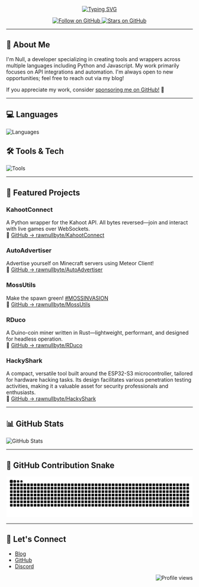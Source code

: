 <p align="center">
  <a href="https://git.io/typing-svg">
    <img src="https://readme-typing-svg.demolab.com?font=Fira+Code&size=18&pause=1000&color=368FF7&center=true&width=600&lines=Hi+%F0%9F%91%8B%2C+I'm+Null!;A+passionate+Python%2FJS+developer." alt="Typing SVG" />
  </a>
</p>

<p align="center">
  <a href="https://github.com/rawnullbyte">
    <img src="https://img.shields.io/github/followers/rawnullbyte?label=Follow&style=social" alt="Follow on GitHub" />
  </a>
  <a href="https://github.com/rawnullbyte">
    <img src="https://img.shields.io/github/stars/rawnullbyte?label=Stars&style=social" alt="Stars on GitHub" />
  </a>
</p>

---

## 🔧 About Me

I'm Null, a developer specializing in creating tools and wrappers across multiple languages including Python and Javascript. My work primarily focuses on API integrations and automation. I'm always open to new opportunities; feel free to reach out via my blog!

If you appreciate my work, consider [sponsoring me on GitHub!](https://github.com/sponsors/rawnullbyte) 🙏

---

## 💻 Languages

![Languages](https://go-skill-icons.vercel.app/api/icons?i=python,js,html,css,bash)

## 🛠️ Tools & Tech

![Tools](https://go-skill-icons.vercel.app/api/icons?i=linux,git,discord,vscode,sqlite,api)

---

## 🚀 Featured Projects

### **KahootConnect**
A Python wrapper for the Kahoot API. All bytes reversed—join and interact with live games over WebSockets.  
🔗 [GitHub → rawnullbyte/KahootConnect](https://github.com/rawnullbyte/KahootConnect)

### **AutoAdvertiser**
Advertise yourself on Minecraft servers using Meteor Client!  
🔗 [GitHub → rawnullbyte/AutoAdvertiser](https://github.com/rawnullbyte/AutoAdvertiser)

### **MossUtils**
Make the spawn green! [#MOSSINVASION](https://www.reddit.com/r/2b2t/comments/18jbto5/2b2t_moss_invation_make_the_spawn_green_again/)  
🔗 [GitHub → rawnullbyte/MossUtils](https://github.com/rawnullbyte/MossUtils)

### **RDuco**
A Duino-coin miner written in Rust—lightweight, performant, and designed for headless operation.  
🔗 [GitHub → rawnullbyte/RDuco](https://github.com/rawnullbyte/RDuco)

### **HackyShark**
A compact, versatile tool built around the ESP32-S3 microcontroller, tailored for hardware hacking tasks. Its design facilitates various penetration testing activities, making it a valuable asset for security professionals and enthusiasts.  
🔗 [GitHub → rawnullbyte/HackyShark](https://github.com/rawnullbyte/HackyShark)

---

## 📊 GitHub Stats

<img src="https://github-readme-stats.vercel.app/api?username=rawnullbyte&show_icons=true&theme=radical&hide_border=true" alt="GitHub Stats" />

---

## 🐍 GitHub Contribution Snake

<img src="https://github.com/rawnullbyte/rawnullbyte/blob/output/github-contribution-grid-snake-dark.svg" alt="GitHub Contribution Snake" />

---

## 💬 Let's Connect

- [Blog](http://root-workspace.net/)
- [GitHub](https://github.com/rawnullbyte)
- [Discord](https://dsc.gg/workspace)

<p align="right">
  <img src="https://count.getloli.com/@rawnullbyte?name=rawnullbyte&theme=rule34&padding=2&offset=0&align=top&scale=1&pixelated=1&darkmode=0" alt="Profile views" />
</p>
